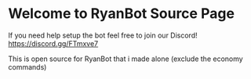 Welcome to RyanBot Source Page
==============================

If you need help setup the bot feel free to join our Discord!
https://discord.gg/FTmxve7

This is open source for RyanBot that i made alone (exclude the economy commands)
